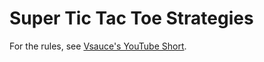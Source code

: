 # Super Tic Tac Toe Strategies

For the rules, see [Vsauce's YouTube Short](https://youtube.com/shorts/_Na3a1ZrX7c).
